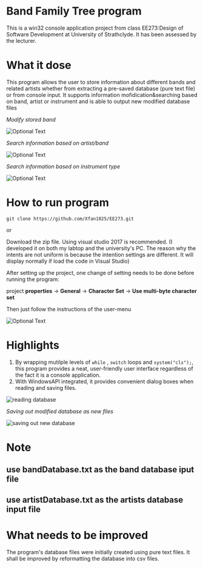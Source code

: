 
# Band Family Tree program

This is a win32 console application project from class EE273:Design of Software Development at University of Strathclyde. It has been assessed by the lecturer.


# What it dose

This program allows the user to store information about different bands and related artists whether from extracting a pre-saved database (pure text file) or from console input. It supports information mofidication&searching based on band, artist or instrument and is able to output new modified database files

*Modify stored band*

![Optional Text](../master/images/modify.png)

*Search information based on artist/band*

![Optional Text](../master/images/search.png)

*Search information based on instrument type*

![Optional Text](../master/images/search_instru.png)

# How to run program

`git clone https://github.com/Xfan1025/EE273.git`

or

Download the zip file. Using visual studio 2017 is recommended. (I developed it on both my labtop and the university's PC. The reason why the intents are not uniform is because the intention settings are different. It will display normally if load the code in Visual Studio)

After setting up the project, one change of setting needs to be done before running the program:

project **properties** -> **General** -> **Character Set** -> **Use multi-byte character set**

Then just follow the instructions of the user-menu

![Optional Text](../master/images/UI.png)


# Highlights

1. By wrapping mutilple levels of `while` , `switch` loops and `system("cls");`, this program provides a neat, user-friendly user interface regardless of the fact it is a console application.
2. With WindowsAPI integrated, it provides convenient dialog boxes when reading and saving files.


![reading database](../master/images/input.png)

*Saving out modified database as new files*

![saving out new database](../master/images/save.png)


# Note

## use bandDatabase.txt as the band database iput file

## use artistDatabase.txt as the artists database input file


# What needs to be improved

The program's database files were initially created using pure text files. It shall be improved by reformatting the database into csv files.


